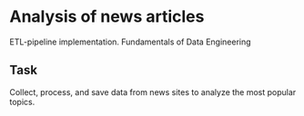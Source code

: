 # Analysis of news articles

ETL-pipeline implementation. Fundamentals of Data Engineering

## Task
Collect, process, and save data from news sites to analyze the most popular topics.